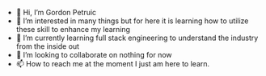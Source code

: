 - 👋 Hi, I’m Gordon Petruic
- 👀 I’m interested in many things but for here it is learning how to utilize these skill to enhance my learning
- 🌱 I’m currently learning full stack engineering to understand the industry from the inside out
- 💞️ I’m looking to collaborate on nothing for now
- 📫 How to reach me at the moment I just am here to learn. 

<!---
gpetruic/gpetruic is a ✨ special ✨ repository because its `README.md` (this file) appears on your GitHub profile.
You can click the Preview link to take a look at your changes.
--->
